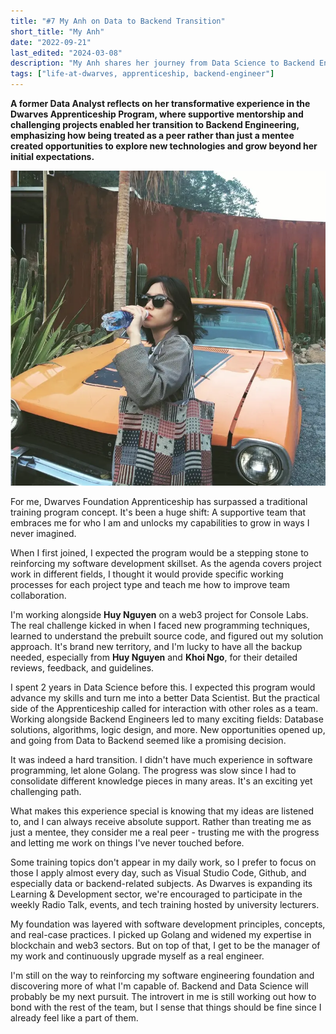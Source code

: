 ```yaml
---
title: "#7 My Anh on Data to Backend Transition"
short_title: "My Anh"
date: "2022-09-21"
last_edited: "2024-03-08"
description: "My Anh shares her journey from Data Science to Backend Engineering through the Dwarves Apprenticeship Program, highlighting how supportive mentorship and challenging opportunities helped her grow in unexpected ways"
tags: ["life-at-dwarves, apprenticeship, backend-engineer"]
---
```


**A former Data Analyst reflects on her transformative experience in the Dwarves Apprenticeship Program, where supportive mentorship and challenging projects enabled her transition to Backend Engineering, emphasizing how being treated as a peer rather than just a mentee created opportunities to explore new technologies and grow beyond her initial expectations.**

![My Anh sitting at her desk working on data and backend projects](assets/my-anh-apprentice.webp)

For me, Dwarves Foundation Apprenticeship has surpassed a traditional training program concept. It's been a huge shift: A supportive team that embraces me for who I am and unlocks my capabilities to grow in ways I never imagined.

When I first joined, I expected the program would be a stepping stone to reinforcing my software development skillset. As the agenda covers project work in different fields, I thought it would provide specific working processes for each project type and teach me how to improve team collaboration.

I'm working alongside **Huy Nguyen** on a web3 project for Console Labs. The real challenge kicked in when I faced new programming techniques, learned to understand the prebuilt source code, and figured out my solution approach. It's brand new territory, and I'm lucky to have all the backup needed, especially from **Huy Nguyen** and **Khoi Ngo**, for their detailed reviews, feedback, and guidelines.

I spent 2 years in Data Science before this. I expected this program would advance my skills and turn me into a better Data Scientist. But the practical side of the Apprenticeship called for interaction with other roles as a team. Working alongside Backend Engineers led to many exciting fields: Database solutions, algorithms, logic design, and more. New opportunities opened up, and going from Data to Backend seemed like a promising decision.

It was indeed a hard transition. I didn't have much experience in software programming, let alone Golang. The progress was slow since I had to consolidate different knowledge pieces in many areas. It's an exciting yet challenging path.

What makes this experience special is knowing that my ideas are listened to, and I can always receive absolute support. Rather than treating me as just a mentee, they consider me a real peer - trusting me with the progress and letting me work on things I've never touched before.

Some training topics don't appear in my daily work, so I prefer to focus on those I apply almost every day, such as Visual Studio Code, Github, and especially data or backend-related subjects. As Dwarves is expanding its Learning & Development sector, we're encouraged to participate in the weekly Radio Talk, events, and tech training hosted by university lecturers.

My foundation was layered with software development principles, concepts, and real-case practices. I picked up Golang and widened my expertise in blockchain and web3 sectors. But on top of that, I get to be the manager of my work and continuously upgrade myself as a real engineer.

I'm still on the way to reinforcing my software engineering foundation and discovering more of what I'm capable of. Backend and Data Science will probably be my next pursuit. The introvert in me is still working out how to bond with the rest of the team, but I sense that things should be fine since I already feel like a part of them.
